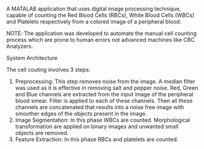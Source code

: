 A MATALAB application that uses digital image processing technique, capable of counting the Red Blood
Cells (RBCs), White Blood Cells (WBCs) and Platelets respectively from a colored image of a peripheral blood.

NOTE: The application was developed to automate the manual cell counting process which are prone to human errors not advanced machines like CBC Analyzers. 

System Architecture



The cell couting involves 3 steps: 
1. Preprocessing: This step removes noise from the image. A median filter was used as it is effective in removing salt and pepper noise.
   Red, Green and Blue channels are extracted from the input image of the peripheral blood smear. Filter is applied to each of these channels. Then all these channels are 
   concatenated that results into a noise free image with smoother edges of the objects present in the image. 
2. Image Segmentation: In this phase WBCs are counted. Morphological transformation are applied on binary images and unwanted small objects are removed.  
3. Feature Extraction: In this phase RBCs and platelets are counted. 

   
